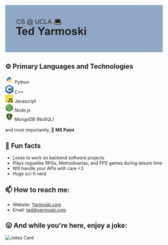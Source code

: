 ![Ted's Banner](banner.png)
## ⚙️ Primary Languages and Technologies
<img alt="Python" width="26px" src="https://raw.githubusercontent.com/github/explore/80688e429a7d4ef2fca1e82350fe8e3517d3494d/topics/python/python.png"/> Python 
<br/>
<img alt="C++" width="26px" src="c-logo-vector.svg" /> C++ 
<br/>
<img alt="JavaScript" width="26px" src="https://raw.githubusercontent.com/github/explore/80688e429a7d4ef2fca1e82350fe8e3517d3494d/topics/javascript/javascript.png" /> Javascript 
<br/>
<img alt="Node.js" width="26px" src="https://raw.githubusercontent.com/github/explore/80688e429a7d4ef2fca1e82350fe8e3517d3494d/topics/nodejs/nodejs.png" /> Node.js 
<br/>
<img alt="MongoDB" width="26px" src="kisspng-mongodb-document-oriented-database-nosql-openshift-web-app-development-servcie-in-dehradun-5ca1b8cbb3c6e9.4630661915541024757364.png" /> MongoDB (NoSQL)
<br/>
<br/>
and most importantly, 🎨 **MS Paint** 

## 🤠 Fun facts
- Loves to work on backend software projects
- Plays roguelike RPGs, Metroidvanias, and FPS games during leisure time
- Will handle your APIs with care <3
- Huge sci-fi nerd

## 📫 How to reach me:
- Website: [Yarmoski.com](https://yarmoski.github.io/)
- Email: <ted@yarmoski.com>

## 😛 And while you're here, enjoy a joke:
![Jokes Card](https://readme-jokes.vercel.app/api?bgColor=%23212529&textColor=%23ffddd2&qColor=%23f94144&aColor=%2390be6d&borderColor=%23f9c74f&codeColor=%23f9c74f)
